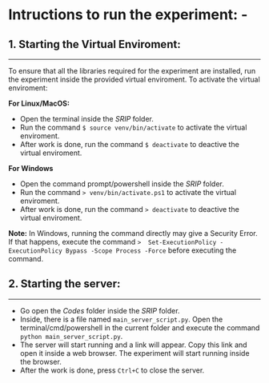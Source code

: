 # Intructions to run the experiment: -

## 1. Starting the Virtual Enviroment:
--------------------------------------

To ensure that all the libraries required for the experiment are installed, run the experiment inside the provided virtual enviroment. To activate the virtual enviroment:

**For Linux/MacOS:**
* Open the terminal inside the *SRIP* folder.
* Run the command `$ source venv/bin/activate` to activate the virtual enviroment.
* After work is done, run the command `$ deactivate` to deactive the virtual enviroment.

**For Windows**
* Open the command prompt/powershell inside the *SRIP* folder.
* Run the command `> venv/bin/activate.ps1` to activate the virtual enviroment.
* After work is done, run the command `> deactivate` to deactive the virtual enviroment.

**Note:** In Windows, running the command directly may give a Security Error. If that happens, execute the command `>  Set-ExecutionPolicy -ExecutionPolicy Bypass -Scope Process -Force` before executing the command.


## 2. Starting the server:
--------------------------

* Go open the *Codes* folder inside the *SRIP* folder.
* Inside, there is a file named `main_server_script.py`. Open the terminal/cmd/powershell in the current folder and execute the command `python main_server_script.py`.
* The server will start running and a link will appear. Copy this link and open it inside a web browser. The experiment will start running inside the browser.
* After the work is done, press `Ctrl+C` to close the server.